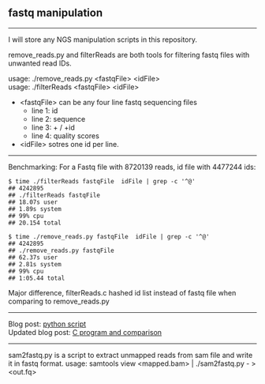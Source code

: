 ## fastq manipulation

---
I will store any NGS manipulation scripts in this repository.

remove_reads.py and filterReads are both tools for filtering fastq files with unwanted read IDs. 

usage: ./remove_reads.py \<fastqFile\> \<idFile\>    
usage:  ./filterReads \<fastqFile\> \<idFile\>    

* \<fastqFile\> can be any four line fastq sequencing files
	* line 1: id
	* line 2: sequence
	* line 3:  + / +id
	* line 4: quality scores
* \<idFile\> sotres one id per line.


---
Benchmarking:
For a Fastq file with 8720139 reads, id file with 4477244 ids:


	$ time ./filterReads fastqFile  idFile | grep -c '^@'
	## 4242895
	## ./filterReads fastqFile
	## 18.07s user
	## 1.89s system
	## 99% cpu
	## 20.154 total

	$ time ./remove_reads.py fastqFile  idFile | grep -c '^@'
	## 4242895
	## ./remove_reads.py fastqFile
	## 62.37s user
	## 2.81s system
	## 99% cpu
	## 1:05.44 total

Major difference, filterReads.c hashed id list instead of fastq file when comparing to remove_reads.py

---
Blog post: [python script](http://wckdouglas.github.io/mediator/feature/2015/03/18/fastq_extract.html)		
Updated blog post: [C program and comparison](http://wckdouglas.github.io/mediator/feature/2015/04/24/fastq_extract-updated.html)


---
sam2fastq.py is a script to extract unmapped reads from sam file and write it in fastq format.
usage: samtools view \<mapped.bam\> \| ./sam2fastq.py - \> \<out.fq\>


